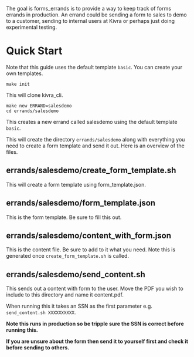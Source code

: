 The goal is forms_errands is to provide a way to keep track of forms errands in production. An errand could be sending a form to sales to demo to a customer, sending to internal users at Kivra or perhaps just doing experimental testing.

# Quick Start

Note that this guide uses the default template `basic`. You can create your own templates.

```
make init
```

This will clone kivra_cli. 

```
make new ERRAND=salesdemo 
cd errands/salesdemo
```

This creates a new errand called salesdemo using the default template `basic`. 

This will create the directory `errands/salesdemo` along with everything you need to create a form template and send it out. Here is an overview of the files.

## errands/salesdemo/create_form_template.sh

This will create a form template using form_template.json.

## errands/salesdemo/form_template.json

This is the form template. Be sure to fill this out.

## errands/salesdemo/content_with_form.json

This is the content file. Be sure to add to it what you need.
Note this is generated once `create_form_template.sh` is called.

## errands/salesdemo/send_content.sh

This sends out a content with form to the user. 
Move the PDF you wish to include to this directory and name it content.pdf.

When running this it takes an SSN as the first parameter e.g. `send_content.sh XXXXXXXXXX`.

**Note this runs in production so be tripple sure the SSN is correct before running this.**

**If you are unsure about the form then send it to yourself first and check it before sending to others.**
